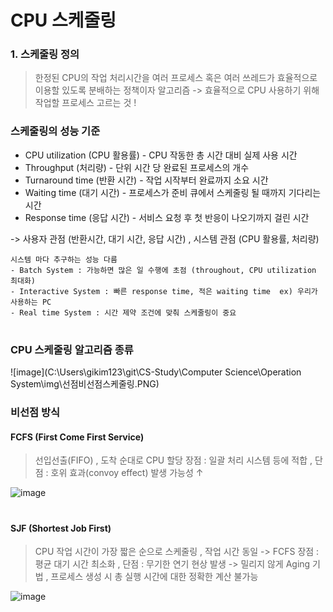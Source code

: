 CPU 스케줄링
========================
### 1. 스케줄링 정의
> 한정된 CPU의 작업 처리시간을 여러 프로세스 혹은 여러 쓰레드가 효율적으로 이용할 있도록 분배하는 정책이자 알고리즘 -> 효율적으로 CPU 사용하기 위해 작업할 프로세스 고르는 것 !

### 스케줄링의 성능 기준 
- CPU utilization (CPU 활용률) - CPU 작동한 총 시간 대비 실제 사용 시간
- Throughput (처리량) - 단위 시간 당 완료된 프로세스의 개수
- Turnaround time (반환 시간) - 작업 시작부터 완료까지 소요 시간
- Waiting time (대기 시간) - 프로세스가 준비 큐에서 스케줄링 될 때까지 기다리는 시간
- Response time (응답 시간) - 서비스 요청 후 첫 반응이 나오기까지 걸린 시간

-> 사용자 관점 (반환시간, 대기 시간, 응답 시간) , 시스템 관점 (CPU 활용률, 처리량)

```
시스템 마다 추구하는 성능 다름
- Batch System : 가능하면 많은 일 수행에 초점 (throughout, CPU utilization 최대화)
- Interactive System : 빠른 response time, 적은 waiting time  ex) 우리가 사용하는 PC
- Real time System : 시간 제약 조건에 맞춰 스케줄링이 중요
```

#

### CPU 스케줄링 알고리즘 종류

![image](C:\Users\gikim123\git\CS-Study\Computer Science\Operation System\img\선점비선점스케줄링.PNG)

### 비선점 방식

#### FCFS (First Come First Service)
> 선입선출(FIFO) , 도착 순대로 CPU 할당
> 장점 : 일괄 처리 시스템 등에 적합 , 단점 : 호위 효과(convoy effect) 발생 가능성 ↑

![image](https://media.vlpt.us/images/yerin4847/post/b0487918-7782-43be-bbfa-ce360c81af88/image.png)

#

#### SJF (Shortest Job First)
> CPU 작업 시간이 가장 짧은 순으로 스케줄링 , 작업 시간 동일 -> FCFS
> 장점 : 평균 대기 시간 최소화 , 단점 : 무기한 연기 현상 발생 -> 밀리지 않게 Aging 기법 , 프로세스 생성 시 총 실행 시간에 대한 정확한 계산 불가능

![image](https://media.vlpt.us/images/yerin4847/post/b0487918-7782-43be-bbfa-ce360c81af88/image.png)



